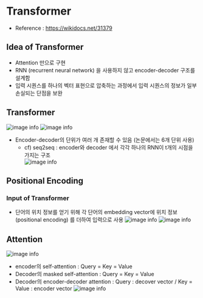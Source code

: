 # Transformer

- Reference : https://wikidocs.net/31379

## Idea of Transformer
- Attention 만으로 구현 
- RNN (recurrent neural network) 을 사용하지 않고 encoder-decoder 구조를 설계함 
- 입력 시퀀스를 하나의 벡터 표현으로 압축하는 과정에서 입력 시퀀스의 정보가 일부 손실되는 단점을 보완 

## Transformer
![image info](https://wikidocs.net/images/page/31379/transformer1.PNG)
![image info](https://wikidocs.net/images/page/31379/transformer2.PNG)
- Encoder-decoder의 단위가 여러 개 존재할 수 있음 (논문에서는 6개 단위 사용) 
  - cf) seq2seq : encoder와 decoder 에서 각각 하나의 RNN이 t개의 시점을 가지는 구조  
  ![image info](https://wikidocs.net/images/page/31379/transformer4_final_final_final.PNG)

## Positional Encoding
### Input of Transformer
- 단어의 위치 정보를 얻기 위해 각 단어의 embedding vector에 위치 정보 (positional encoding) 를 더하여 입력으로 사용 
![image info](https://wikidocs.net/images/page/31379/transformer5_final_final.PNG)
![image info](https://wikidocs.net/images/page/31379/transformer6_final.PNG)

## Attention
![image info](https://wikidocs.net/images/page/31379/attention.PNG)
- encoder의 self-attention : Query = Key = Value
- Decoder의 masked self-attention : Query = Key = Value
- Decoder의 encoder-decoder attention : Query : decover vector / Key = Value : encoder vector 
![image info](https://wikidocs.net/images/page/31379/transformer_attention_overview.PNG)
